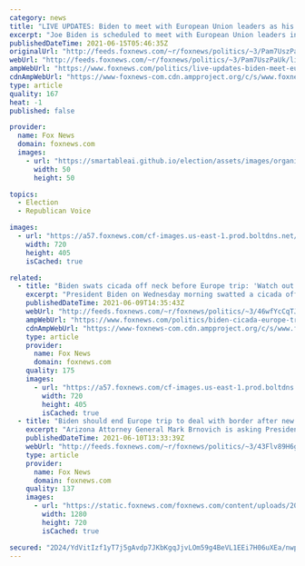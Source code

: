 ```yaml
---
category: news
title: "LIVE UPDATES: Biden to meet with European Union leaders as his overseas trip continues"
excerpt: "Joe Biden is scheduled to meet with European Union leaders in Brussels on Tuesday as his first presidential overseas trip continues."
publishedDateTime: 2021-06-15T05:46:35Z
originalUrl: "http://feeds.foxnews.com/~r/foxnews/politics/~3/Pam7UszPaUk/live-updates-biden-meet-european-union-leaders-overseas-trip-continues"
webUrl: "http://feeds.foxnews.com/~r/foxnews/politics/~3/Pam7UszPaUk/live-updates-biden-meet-european-union-leaders-overseas-trip-continues"
ampWebUrl: "https://www.foxnews.com/politics/live-updates-biden-meet-european-union-leaders-overseas-trip-continues.amp"
cdnAmpWebUrl: "https://www-foxnews-com.cdn.ampproject.org/c/s/www.foxnews.com/politics/live-updates-biden-meet-european-union-leaders-overseas-trip-continues.amp"
type: article
quality: 167
heat: -1
published: false

provider:
  name: Fox News
  domain: foxnews.com
  images:
    - url: "https://smartableai.github.io/election/assets/images/organizations/foxnews.com-50x50.jpg"
      width: 50
      height: 50

topics:
  - Election
  - Republican Voice

images:
  - url: "https://a57.foxnews.com/cf-images.us-east-1.prod.boltdns.net/v1/static/694940094001/2411cae0-9c18-4a55-abf0-2cae2c64bb7d/a9cabb4f-5ce4-40c3-84ca-8a10a3d1e0ba/1280x720/match/720/405/image.jpg?ve=1&tl=1"
    width: 720
    height: 405
    isCached: true

related:
  - title: "Biden swats cicada off neck before Europe trip: 'Watch out'"
    excerpt: "President Biden on Wednesday morning swatted a cicada off his neck ahead of his trip to Europe for the G-7 Summit."
    publishedDateTime: 2021-06-09T14:35:43Z
    webUrl: "http://feeds.foxnews.com/~r/foxnews/politics/~3/46wfYcCqTJo/biden-cicada-europe-trip"
    ampWebUrl: "https://www.foxnews.com/politics/biden-cicada-europe-trip.amp"
    cdnAmpWebUrl: "https://www-foxnews-com.cdn.ampproject.org/c/s/www.foxnews.com/politics/biden-cicada-europe-trip.amp"
    type: article
    provider:
      name: Fox News
      domain: foxnews.com
    quality: 175
    images:
      - url: "https://a57.foxnews.com/cf-images.us-east-1.prod.boltdns.net/v1/static/694940094001/aa8fd275-aad4-477a-8d33-5e20a2b720ff/5625d18c-715e-4ac0-96c1-deeeaff60369/1280x720/match/720/405/image.jpg?ve=1&tl=1"
        width: 720
        height: 405
        isCached: true
  - title: "Biden should end Europe trip to deal with border after new numbers show continuing crisis, Arizona AG says"
    excerpt: "Arizona Attorney General Mark Brnovich is asking President Biden to return from his trip to Europe and address the massive migrant surge on the southern border after May numbers from Border Patrol indicate the number of migrants coming to the U.S. is much higher than it's been in years."
    publishedDateTime: 2021-06-10T13:33:39Z
    webUrl: "http://feeds.foxnews.com/~r/foxnews/politics/~3/43Flv89H6gE/biden-end-europe-trip-border-numbers-arizona-ag"
    type: article
    provider:
      name: Fox News
      domain: foxnews.com
    quality: 137
    images:
      - url: "https://static.foxnews.com/foxnews.com/content/uploads/2021/06/US-Mexico-Border-Migrants-AP.jpg"
        width: 1280
        height: 720
        isCached: true

secured: "2D24/YdVitIzf1yT7j5gAvdp7JKbKgqJjvLOm59g4BeVL1EEi7H06uXEa/nwpPnNAJlx/6E0AOGEHlH/jWO7T0IW+gyrkPozMOZ3AhLPDFjUbMgdkpzjuYd6pc/Z7b44BjBKlT7R780a+njtUch9ljOUGdfTd1C9MNyi6sf8HYzGA0xlC9TP/txATaQh1XmtDxE9GnI52MF2YWOMUui57tWXmN7OWQ62qOkDAOnmeqCXhFMu/7dMGBLpWOpAT2G2hVzQuuV1BLLCMZYLOvOphfD60e9rqR+Nw9HjMgOLXSp0Spb6zUA4hOluVvjg3fUiOubYg9wwt79THIwmPXDjvL9Cidr9EHvaWKfD3WqOcJc=;gi3YSWk+1iGsK7zEFS9a4A=="
---
```



